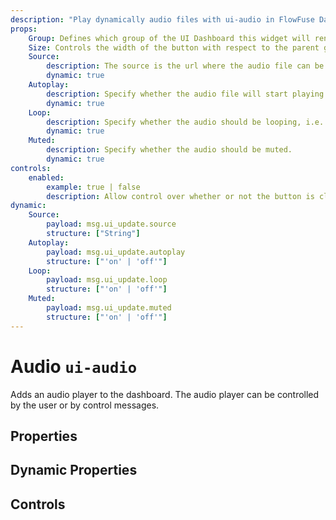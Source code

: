 ```yaml
---
description: "Play dynamically audio files with ui-audio in FlowFuse Dashboard."
props:
    Group: Defines which group of the UI Dashboard this widget will render in.
    Size: Controls the width of the button with respect to the parent group. Maximum value is the width of the group.
    Source:
        description: The source is the url where the audio file can be fetched..
        dynamic: true 
    Autoplay:
        description: Specify whether the audio file will start playing automatically.
        dynamic: true
    Loop:
        description: Specify whether the audio should be looping, i.e. start playing automatically again when ended.
        dynamic: true
    Muted:
        description: Specify whether the audio should be muted.
        dynamic: true
controls:
    enabled:
        example: true | false
        description: Allow control over whether or not the button is clickable.
dynamic:
    Source:
        payload: msg.ui_update.source
        structure: ["String"]
    Autoplay:
        payload: msg.ui_update.autoplay
        structure: ["'on' | 'off'"]
    Loop:
        payload: msg.ui_update.loop
        structure: ["'on' | 'off'"]
    Muted:
        payload: msg.ui_update.muted
        structure: ["'on' | 'off'"]
---
```


<script setup>
    import { ref } from 'vue'

    import TryDemo from "./../../components/TryDemo.vue"
    
</script>


<TryDemo href="audio-example">

# Audio `ui-audio`

</TryDemo>

Adds an audio player to the dashboard.
The audio player can be controlled by the user or by control messages.

## Properties

<PropsTable/>

## Dynamic Properties

<DynamicPropsTable/>

## Controls

<ControlsTable/>
